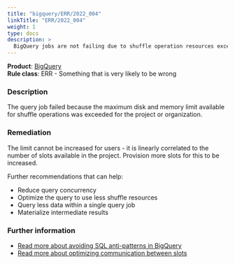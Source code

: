 ```yaml
---
title: "bigquery/ERR/2022_004"
linkTitle: "ERR/2022_004"
weight: 1
type: docs
description: >
  BigQuery jobs are not failing due to shuffle operation resources exceeded
---
```


**Product**: [BigQuery](https://cloud.google.com/bigquery)\
**Rule class**: ERR - Something that is very likely to be wrong

### Description

The query job failed because the maximum disk and memory limit available for shuffle
operations was exceeded for the project or organization.

### Remediation

The limit cannot be increased for users - it is linearly correlated to the
number of slots available in the project. Provision more slots for this to be
increased.

Further recommendations that can help:

- Reduce query concurrency
- Optimize the query to use less shuffle resources
- Query less data within a single query job
- Materialize intermediate results

### Further information

- [Read more about avoiding SQL anti-patterns in BigQuery](https://cloud.google.com/bigquery/docs/best-practices-performance-patterns)
- [Read more about optimizing communication between slots](https://cloud.google.com/bigquery/docs/best-practices-performance-communication)
